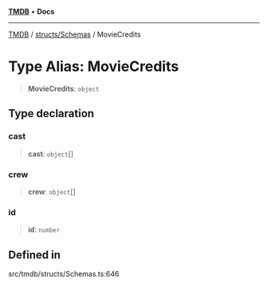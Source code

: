 [**TMDB**](../../../README.md) • **Docs**

***

[TMDB](../../../README.md) / [structs/Schemas](../README.md) / MovieCredits

# Type Alias: MovieCredits

> **MovieCredits**: `object`

## Type declaration

### cast

> **cast**: `object`[]

### crew

> **crew**: `object`[]

### id

> **id**: `number`

## Defined in

src/tmdb/structs/Schemas.ts:646
